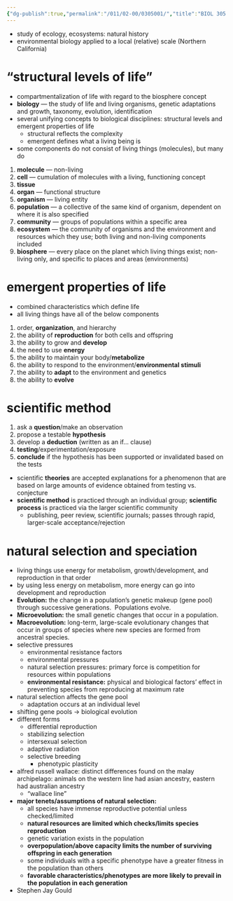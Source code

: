 ```yaml
---
{"dg-publish":true,"permalink":"/011/02-00/0305001/","title":"BIOL 305 — Lecture Notes","tags":["BIOL305"],"created":"2024-09-26T13:45:04.144-07:00","updated":"2024-09-26T15:27:44.644-07:00"}
---
```


- study of ecology, ecosystems: natural history
- environmental biology applied to a local (relative) scale (Northern California)
# “structural levels of life”
- compartmentalization of life with regard to the biosphere concept
- **biology** — the study of life and living organisms, genetic adaptations and growth, taxonomy, evolution, identification
- several unifying concepts to biological disciplines: structural levels and emergent properties of life
	- structural reflects the complexity
	- emergent defines what a living being is
- some components do not consist of living things (molecules), but many do
1. **molecule** — non-living
2. **cell** — cumulation of molecules with a living, functioning concept
3. **tissue**
4. **organ** — functional structure
5. **organism** — living entity
6. **population** — a collective of the same kind of organism, dependent on where it is also specified
7. **community** — groups of populations within a specific area
8. **ecosystem** — the community of organisms and the environment and resources which they use; both living and non-living components included
9. **biosphere** — every place on the planet which living things exist; non-living only, and specific to places and areas (environments)
# emergent properties of life
- combined characteristics which define life
- all living things have all of the below components
1. order, **organization**, and hierarchy
2. the ability of **reproduction** for both cells and offspring
3. the ability to grow and **develop**
4. the need to use **energy**
5. the ability to maintain your body/**metabolize**
6. the ability to respond to the environment/**environmental stimuli**
7. the ability to **adapt** to the environment and genetics
8. the ability to **evolve**
# scientific method
1. ask a **question**/make an observation
2. propose a testable **hypothesis**
3. develop a **deduction** (written as an if… clause)
4. **testing**/experimentation/exposure
5. **conclude** if the hypothesis has been supported or invalidated based on the tests
- scientific **theories** are accepted explanations for a phenomenon that are based on large amounts of evidence obtained from testing vs. conjecture
- **scientific method** is practiced through an individual group; **scientific process** is practiced via the larger scientific community
	- publishing, peer review, scientific journals; passes through rapid, larger-scale acceptance/rejection
# natural selection and speciation
- living things use energy for metabolism, growth/development, and reproduction in that order
- by using less energy on metabolism, more energy can go into development and reproduction
- **Evolution:** the change in a population’s genetic makeup (gene pool) through successive generations.  Populations evolve.
- **Microevolution:** the small genetic changes that occur in a population.
- **Macroevolution:** long-term, large-scale evolutionary changes that occur in groups of species where new species are formed from ancestral species.
- selective pressures
	- environmental resistance factors
	- environmental pressures
	- natural selection pressures: primary force is competition for resources within populations
	- **environmental resistance:** physical and biological factors’ effect in preventing species from reproducing at maximum rate
- natural selection affects the gene pool
	- adaptation occurs at an individual level
- shifting gene pools → biological evolution
- different forms
	- differential reproduction
	- stabilizing selection
	- intersexual selection
	- adaptive radiation
	- selective breeding
		- phenotypic plasticity
- alfred russell wallace: distinct differences found on the malay archipelago: animals on the western line had asian ancestry, eastern had australian ancestry
	- “wallace line”
- **major tenets/assumptions of natural selection:**
	- all species have immense reproductive potential unless checked/limited
	- **natural resources are limited which checks/limits species reproduction**
	- genetic variation exists in the population
	- **overpopulation/above capacity limits the number of surviving offspring in each generation**
	- some individuals with a specific phenotype have a greater fitness in the population than others
	- **favorable characteristics/phenotypes are more likely to prevail in the population in each generation**
- Stephen Jay Gould